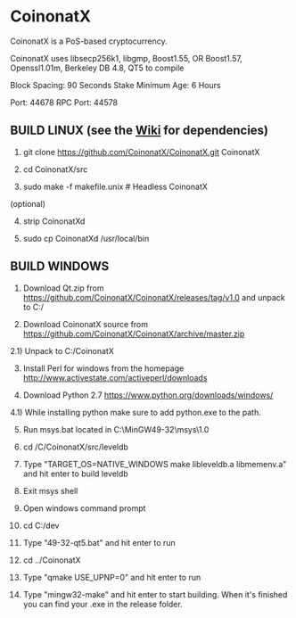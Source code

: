 # CoinonatX

CoinonatX is a PoS-based cryptocurrency.

CoinonatX uses libsecp256k1,
			  libgmp,
			  Boost1.55,
			  OR Boost1.57,  
			  Openssl1.01m,
			  Berkeley DB 4.8,
			  QT5 to compile


Block Spacing: 90 Seconds
Stake Minimum Age: 6 Hours

Port: 44678
RPC Port: 44578


BUILD LINUX (see the [Wiki](https://github.com/CoinonatX/CoinonatX/wiki/Unix-Build) for dependencies)
-----------
1) git clone https://github.com/CoinonatX/CoinonatX.git CoinonatX

2) cd CoinonatX/src

3) sudo make -f makefile.unix            # Headless CoinonatX

(optional)

4) strip CoinonatXd

5) sudo cp CoinonatXd /usr/local/bin




BUILD WINDOWS
-------------

1) Download Qt.zip from https://github.com/CoinonatX/CoinonatX/releases/tag/v1.0 and unpack to C:/

2) Download CoinonatX source from https://github.com/CoinonatX/CoinonatX/archive/master.zip 

2.1) Unpack to C:/CoinonatX

3) Install Perl for windows from the homepage http://www.activestate.com/activeperl/downloads

4) Download Python 2.7 https://www.python.org/downloads/windows/

4.1) While installing python make sure to add python.exe to the path.

5) Run msys.bat located in C:\MinGW49-32\msys\1.0

6) cd /C/CoinonatX/src/leveldb

7) Type "TARGET_OS=NATIVE_WINDOWS make libleveldb.a libmemenv.a" and hit enter to build leveldb

8) Exit msys shell

9) Open windows command prompt

10) cd C:/dev

11) Type "49-32-qt5.bat" and hit enter to run

12) cd ../CoinonatX

13) Type "qmake USE_UPNP=0" and hit enter to run

14) Type "mingw32-make" and hit enter to start building. When it's finished you can find your .exe in the release folder.
